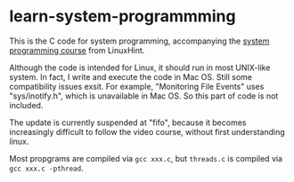 # learn-system-programmming

This is the C code for system programming, accompanying the [system programming course](https://www.youtube.com/watch?v=6OSeJFo6GOc) from LinuxHint.

Although the code is intended for Linux, it should run in most UNIX-like system. In fact, I write and execute the code in Mac OS. Still some compatibility issues exsit. For example, "Monitoring File Events" uses "sys/inotify.h", which is unavailable in Mac OS. So this part of code is not included.

The update is currently suspended at "fifo", because it becomes increasingly difficult to follow the video course, without first understanding linux.

Most propgrams are compiled via `gcc xxx.c`, but `threads.c` is compiled via `gcc xxx.c -pthread`.
